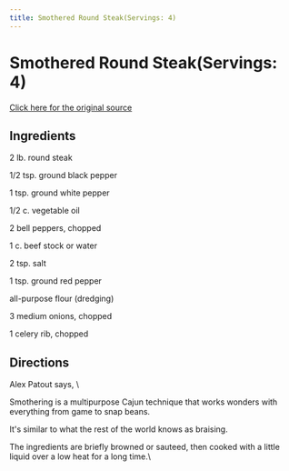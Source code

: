 ```yaml
---
title: Smothered Round Steak(Servings: 4)  
---
```


<head>
<meta charset="UTF-8">
</head>
<h1>Smothered Round Steak(Servings: 4)  </h1>
<a href="http://www.cookbooks.com/Recipe-Details.aspx?id=982859/">Click here for the original source</a>
<h2>Ingredients</h2>
<p></p>
<p>2 lb. round steak</p>
<p> </p>
<p>1/2 tsp. ground black pepper</p>
<p> </p>
<p>1 tsp. ground white pepper</p>
<p> </p>
<p>1/2 c. vegetable oil</p>
<p> </p>
<p>2 bell peppers, chopped</p>
<p> </p>
<p>1 c. beef stock or water</p>
<p> </p>
<p>2 tsp. salt</p>
<p> </p>
<p>1 tsp. ground red pepper</p>
<p> </p>
<p>all-purpose flour (dredging)</p>
<p> </p>
<p>3 medium onions, chopped</p>
<p> </p>
<p>1 celery rib, chopped</p>
<p></p>
<h2>Directions</h2>

<p></p>
<p>Alex Patout says, \</p>
<p>Smothering is a multipurpose Cajun technique that works wonders with everything from game to snap beans.</p>
<p> </p>
<p>It's similar to what the rest of the world knows as braising.</p>
<p> </p>
<p>The ingredients are briefly browned or sauteed, then cooked with a little liquid over a low heat for a long time.\</p>
<p></p>
<p></p>
